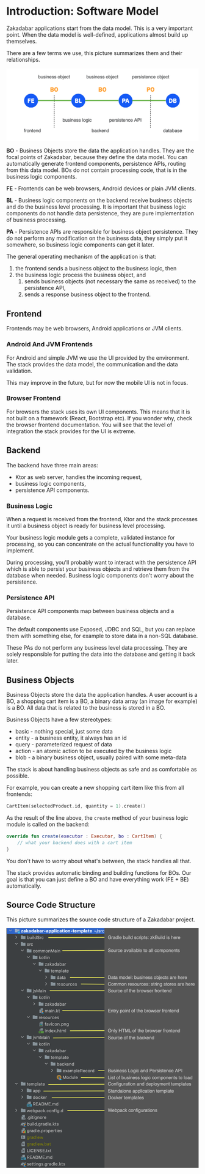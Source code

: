 # Introduction: Software Model

Zakadabar applications start from the data model. This is a very important point. When the data
model is well-defined, applications almost build up themselves.

There are a few terms we use, this picture summarizes them and their relationships.

![Terminology](./terminology.png)

**BO** - Business Objects store the data the application handles. They are the focal points
of Zakadabar, because they define the data model. You can automatically generate frontend
components, persistence APIs, routing from this data model. BOs do not contain processing
code, that is in the business logic components.

**FE** - Frontends can be web browsers, Android devices or plain JVM clients.

**BL** - Business logic components on the backend receive business objects and do
the business level processing. It is important that business logic components do 
not handle data persistence, they are pure implementation of business processing.

**PA** - Persistence APIs are responsible for business object persistence. They do
not perform any modification on the business data, they simply put it somewhere,
so business logic components can get it later.

The general operating mechanism of the application is that:

1. the frontend sends a business object to the business logic, then
1. the business logic process the business object, and
    1. sends business objects (not necessary the same as received) to the persistence API,
    1. sends a response business object to the frontend.

## Frontend

Frontends may be web browsers, Android applications or JVM clients.

### Android And JVM Frontends

For Android and simple JVM we use the UI provided by the environment. The stack
provides the data model, the communication and the data validation. 
  
This may improve in the future, but for now the mobile UI is not in focus.

### Browser Frontend

For browsers the stack uses its own UI components. This means that it is not built on
a framework (React, Bootstrap etc). If you wonder why, check the browser frontend
documentation. You will see that the level of integration the stack provides for
the UI is extreme.

## Backend

The backend have three main areas:

* Ktor as web server, handles the incoming request,
* business logic components,
* persistence API components.

### Business Logic

When a request is received from the frontend, Ktor and the stack processes it
until a business object is ready for business level processing.

Your business logic module gets a complete, validated instance for processing, so
you can concentrate on the actual functionality you have to implement.

During processing, you'll probably want to interact with the persistence API which
is able to persist your business objects and retrieve them from the database when
needed. Business logic components don't worry about the persistence.

### Persistence API

Persistence API components map between business objects and a database. 

The default components use Exposed, JDBC and SQL, but you can replace them with
something else, for example to store data in a non-SQL database.

These PAs do not perform any business level data processing. They are solely
responsible for putting the data into the database and getting it back later.

## Business Objects

Business Objects store the data the application handles. A user account is
a BO, a shopping cart item is a BO, a binary data array (an image for example)
is a BO. All data that is related to the business is stored in a BO. 
 
Business Objects have a few stereotypes:

* basic - nothing special, just some data
* entity - a business entity, it always has an id
* query - parameterized request of data
* action - an atomic action to be executed by the business logic
* blob - a binary business object, usually paired with some meta-data

The stack is about handling business objects as safe and as comfortable as possible.

For example, you can create a new shopping cart item like this from all frontends:

```kotlin
CartItem(selectedProduct.id, quantity = 1).create()
```

As the result of the line above, the `create` method of your business logic module 
is called on the backend:

```kotlin
override fun create(executor : Executor, bo : CartItem) {
    // what your backend does with a cart item
}
```

You don't have to worry about what's between, the stack handles all that.

The stack provides automatic binding and building functions for BOs. Our goal
is that you can just define a BO and have everything work (FE + BE) automatically.

## Source Code Structure

This picture summarizes the source code structure of a Zakadabar project.

![Project Structure](./project.png)